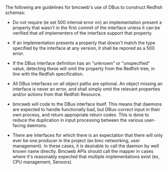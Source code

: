 The following are guidelines for bmcweb's use of DBus to construct Redfish
schemas:

- Do not require (ie set 500 internal error on) an implementation present a
  property that wasn't in the first commit of the interface unless it can be
  verified that _all_ implementers of the interface support that property.
  
- If an implementation presents a property that doesn't match the type specified
  by the interface at any version, it shall be repored as a 500 error.
  
- If the DBus interface definition has an "unknown" or "unspecified" value,
  detecting these will omit the property from the Redfish tree, in line with the
  Redfish specification.
  
- All DBus interfaces on all object paths are optional.  An object missing an
  interface is never an error, and shall simply omit the relevant properties
  and/or actions from that Redfish Resource.
  
- bmcweb will code to the DBus interface itself.  This means that daemons are
  expected to handle functionally bad, but DBus-correct input in their own
  process, and return appropriate return codes.  This is done to reduce the
  duplication in input processing between the various user-facing daemons.
  
- There are interfaces for which there is an expectation that there will only
  ever be one producer in the project (ex bmc networking, user management).  In
  these cases, it is desirable to call the daemon by well known name directly.
  Bmcweb APIs should call the mapper in cases where it's reasonably expected
  that multiple implementations exist (ex, CPU management, Sensors).
